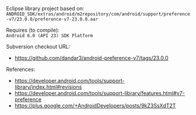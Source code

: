 Eclipse library project based on:<br/>
`ANDROID_SDK/extras/android/m2repository/com/android/support/preference-v7/23.0.0/preference-v7-23.0.0.aar`

Requires (to compile):<br/>
`Android 6.0 (API 23) SDK Platform`

Subversion checkout URL:<br/>
* https://github.com/dandar3/android-preference-v7/tags/23.0.0

References:
* https://developer.android.com/tools/support-library/index.html#revisions
* https://developer.android.com/tools/support-library/features.html#v7-preference
* https://plus.google.com/+AndroidDevelopers/posts/9kZ3SsXdT2T
